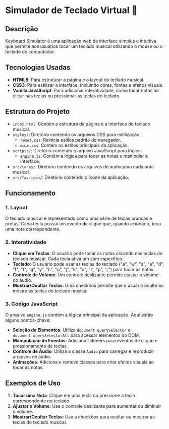 # Simulador de Teclado Virtual 🎹

## Descrição

Keyboard Simulator é uma aplicação web de interface simples e intuitiva que permite aos usuários tocar um teclado musical utilizando o mouse ou o teclado do computador.

## Tecnologias Usadas

- **HTML5**: Para estruturar a página e o layout do teclado musical.
- **CSS3**: Para estilizar a interface, incluindo cores, fontes e efeitos visuais.
- **Vanilla JavaScript**: Para adicionar interatividade, como tocar notas ao clicar nas teclas ou pressionar as teclas do teclado.

## Estrutura do Projeto

- `index.html`: Contém a estrutura da página e a interface do teclado musical.
- `styles/`: Diretório contendo os arquivos CSS para estilização.
  - `reset.css`: Reinicia estilos padrão do navegador.
  - `main.css`: Contém os estilos principais da aplicação.
- `scripts/`: Diretório contendo o arquivo JavaScript para lógica.
  - `engine.js`: Contém a lógica para tocar as notas e manipular a interface.
- `src/tunes/`: Diretório contendo os arquivos de áudio para cada nota musical.
- `src/fav-icon/`: Diretório contendo o ícone da aplicação.

## Funcionamento

### 1. Layout

O teclado musical é representado como uma série de teclas brancas e pretas. Cada tecla possui um evento de clique que, quando acionado, toca uma nota correspondente.

### 2. Interatividade

- **Clique em Teclas**: O usuário pode tocar as notas clicando nas teclas do teclado musical. Cada tecla ativa um som específico.
- **Teclado**: O usuário pode usar as teclas do teclado ("a", "w", "s", "e", "d", "f", "t", "g", "y", "h", "u", "j", "k", "o", "l", "p", ";") para tocar as notas.
- **Controle de Volume**: Um controle deslizante permite ajustar o volume do áudio.
- **Mostrar/Ocultar Teclas**: Uma checkbox permite que o usuário oculte ou mostre as teclas do teclado musical.

### 3. Código JavaScript

O arquivo `engine.js` contém a lógica principal da aplicação. Aqui estão alguns pontos-chave:

- **Seleção de Elementos**: Utiliza `document.querySelector` e `document.querySelectorAll` para acessar elementos do DOM.
- **Manipulação de Eventos**: Adiciona listeners para eventos de clique e pressionamento de teclas.
- **Controle de Áudio**: Utiliza a classe `Audio` para carregar e reproduzir arquivos de áudio.
- **Animações**: Adiciona e remove classes para criar efeitos visuais ao tocar as notas.

## Exemplos de Uso

1. **Tocar uma Nota**: Clique em uma tecla ou pressione a tecla correspondente no teclado.
2. **Ajustar o Volume**: Use o controle deslizante para aumentar ou diminuir o volume.
3. **Mostrar/Ocultar Teclas**: Use a checkbox para ocultar ou mostrar as teclas do teclado musical.

